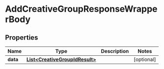 

# AddCreativeGroupResponseWrapperBody


## Properties

Name | Type | Description | Notes
------------ | ------------- | ------------- | -------------
**data** | [**List&lt;CreativeGroupIdResult&gt;**](CreativeGroupIdResult.md) |  |  [optional]



